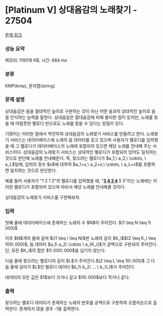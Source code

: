 # [Platinum V] 상대음감의 노래찾기 - 27504 

[문제 링크](https://www.acmicpc.net/problem/27504) 

### 성능 요약

메모리: 119516 KB, 시간: 684 ms

### 분류

KMP(kmp), 문자열(string)

### 문제 설명

<p>상대음감은 음을 절대적인 높이로 구분하는 것이 아닌 어떤 음과의 상대적인 높이로 음을 인식하는 능력을 말한다. 상대음감은 절대음감에 비해 불리한 점이 있지만, 노래를 찾을 때 어렴풋한 멜로디 만으로도 노래를 찾을 수 있다는 장점이 있다.</p>

<p>기령이는 이러한 점에서 착안하여 상대음감의 노래찾기 서비스를 만들려고 한다. 노래찾기 서비스는 데이터베이스에 노래의 음 데이터를 갖고 있으며 사용자가 멜로디를 입력했을 때 그 멜로디가 데이터베이스의 노래에 포함되어 있으면 해당 노래를 안내해 주는 서비스이다. 상대음감의 노래찾기 서비스는 상대적인 멜로디가 포함되어 있어도 일치하는 것으로 판단해 노래를 안내해준다. 즉, 찾으려는 멜로디가 $a_1,\ a_2,\ \cdots, \ a_L$일때, 임의의 정수 $x$에 대하여 $a_1+x,\ a_2+x,\ \cdots, \ a_L+x$를 포함하면 일치하는 것으로 판단한다.</p>

<p>예를 들어 사용자가 "1 2 1 2"의 멜로디를 입력했을 때, "<strong><u>3 4 3 4</u></strong> 5 5"라는 노래에는 이러한 멜로디가 포함되어 있으며 따라서 해당 노래를 안내해줄 것이다.</p>

<p>상대음감의 노래찾기 서비스를 구현해보자.</p>

### 입력 

 <p>첫째 줄에 데이터베이스에 존재하는 노래의 수 $N$이 주어진다. $(1 \leq N \leq 1\ 000)$</p>

<p>이후 $N$개의 줄에 걸쳐 $i(1 \leq i \leq N)$번 노래의 길이 $K_i$$(2 \leq K_i \leq 100\ 000)$, 음 데이터 $a_1\ a_2\ \cdots \ a_{K_i}$가 공백으로 구분되어 주어진다. 단, 모든 $K_i$의 합은 $1\ 000\ 000$을 넘기지 않는다.</p>

<p>다음 줄에 찾으려는 멜로디의 길이 $L$가 주어진다.$(2 \leq L \leq 10\ 000)$ 그 다음 줄에 길이가 $L$인 멜로디 데이터 $b_1\ b_2\ ... \ b_{L}$가 주어진다.</p>

<p>데이터의 모든 값은 $1$보다 크거나 같고 $10\ 000$보다 작거나 같다.</p>

### 출력 

 <p>찾으려는 멜로디 데이터가 존재하는 노래의 번호를 공백으로 구분하여 오름차순으로 출력한다. 존재하지 않을 경우 -1을 출력한다.</p>

